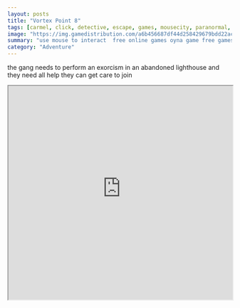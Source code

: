 ```yaml
---
layout: posts
title: "Vortex Point 8"
tags: [carmel, click, detective, escape, games, mousecity, paranormal, point, quest, room, vortex, free, online, games, oyna, game, free, games, play, play, games]
image: "https://img.gamedistribution.com/a6b456687df44d258429679bdd22ac24.jpg"
summary: "use mouse to interact  free online games oyna game free games play play games"
category: "Adventure"
---
```


the gang needs to perform an exorcism in an abandoned lighthouse and they need all help they can get care to join

<iframe width="100%" height="480px;" src="https://flash.gamedistribution.com?game=a6b456687df44d258429679bdd22ac24"></iframe>